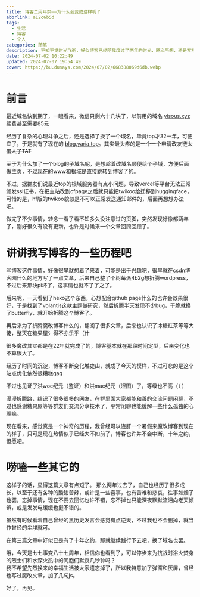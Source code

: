 ```yaml
---
title: 博客二周年祭——为什么会变成这样呢？
abbrlink: a12c6b5d
tags:
  - 生活
  - 博客
  - 个人
categories: 随笔
description: 不知不觉时光飞逝，好似博客已经陪我度过了两年的时光，随心所想，还是写写几句话吧
date: 2024-07-02 10:22:49
updated: 2024-07-07 19:54:49
cover: https://bu.dusays.com/2024/07/02/668388069d6db.webp
---
```

# 前言

最近域名快到期了，一眼看来，微信只剩六十几块了，以前用的域名 [yisous.xyz](https://yisous.xyz) 续费甚至需要85元

经历了复杂的心理斗争之后，还是选择了换了一个域名，毕竟top才32一年，可便宜了，于是就有了现在的 [blog.yaria.top](https://blog.yaria.top)。~~其实最头疼的是一个一个申请改友链太累人了TAT~~

至于为什么加了一个blog的子域名呢，是想趁着改域名顺便给个子域，方便后面做主页，不过现在的www和根域是直接跳转到博客了的。

不过，据群友们说最近top的根域服务器有点小问题，导致vercel等平台无法正常颁发ssl证书，在把主站改到cfpage之后就只能把twikoo给迁移到huggingface，可惜的是，hf版的twikoo貌似是不可以正常发送通知邮件的，后面再想想办法吧。

做完了不少事情，转念一看了看不知多久没注意过的页脚，突然发现好像都两年了，刚好很久有没有更新，也许是时候来一个文章回顾回顾了。

# 讲讲我写博客的一些历程吧

写博客这件事情，好像很早就想着了来着，可能是出于兴趣吧，很早就在csdn博客园什么的地方写了一点文章，后来自己整了个树莓派4b2g想折腾wordpress，不过后来那块pi坏了，这事情也就不了了之了。

后来呢，一天看到了hexo这个东西，心想配合github page什么的也许会效果很好，于是找到了volantis这款主题做研究，然后折腾半天发现不少bug，干脆就换了butterfly，就开始折腾这个博客了。

再后来为了折腾魔改博客什么的，翻阅了很多文章，后来也认识了冰糖红茶等等大佬，整天在糖果屋氵得不亦乐乎（什

很多魔改其实都是在22年就完成了的，博客基本就在那段时间定型，后来变化也不算很大了。

经历了时间的沉淀，博客不断变化~~堆史山~~，就成了今天的模样，不过可悲的是这个站点优化依然很糟糕qaq

不过也见证了洪woc纪元（鉴证）和洪mac纪元（涩图）了，等级也不高（（（

漫漫折腾路，结识了很多很多的网友，在群里面大家都能和善的交流问题闲聊，不过也感谢糖果屋等等群友们交流分享技术了，平常闲聊也能缓解一些什么孤独的心理嘛。

现在看来，感觉真是一个神奇的历程，我曾经可以连肝一个暑假来魔改博客到现在的样子，只可是现在热情似乎已经大不如前了，博客也许并不会中断，十年之约，但愿吧。

# 唠嗑一些其它的

这样子的话，显得这篇文章有点短了。 那么两年过去了，自己也经历了很多成长，以至于还有各种的酸甜苦辣，或许是一些喜事，也有苦难和悲哀，往事如烟了也罢，忘掉事情，现在不要去回忆也许不错，忘不掉也只能深夜默默流泪向老天倾诉，或是发发电缓缓也挺不错的。

虽然有时候看着自己曾经的黑历史发言会感觉有点逆天，不过我也不会删掉，就当作曾经的尘埃就可。

在第三篇文章中好似已是有了十年之约，那就继续践行下去吧，换了域名也罢。

哦，今天是七七事变八十七周年，相信你也看到了，可以停步来为抗战时浴火焚身的烈士们和水深火热中的同胞们默哀几秒钟吗？\
我不希望先烈换来的幸福生活被大家遗忘掉了，所以我特意加了弹窗和灰屏，曾经也写过魔改文章，加了几句js。

好了，再见。
